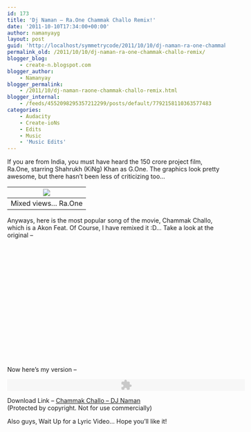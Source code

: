 ```yaml
---
id: 173
title: 'Dj Naman – Ra.One Chammak Challo Remix!'
date: '2011-10-10T17:34:00+00:00'
author: namanyayg
layout: post
guid: 'http://localhost/symmetrycode/2011/10/10/dj-naman-ra-one-chammak-challo-remix/'
permalink_old: /2011/10/10/dj-naman-ra-one-chammak-challo-remix/
blogger_blog:
    - create-n.blogspot.com
blogger_author:
    - Namanyay
blogger_permalink:
    - /2011/10/dj-naman-raone-chammak-challo-remix.html
blogger_internal:
    - /feeds/4552098295357212299/posts/default/7792158110363577483
categories:
    - Audacity
    - Create-ioNs
    - Edits
    - Music
    - 'Music Edits'
---
```


If you are from India, you must have heard the 150 crore project film, Ra.One, starring Shahrukh (KiNg) Khan as G.One. The graphics look pretty awesome, but there hasn’t been less of criticizing too…

  
| ![](http://fullytimepass.com/wp-content/uploads/2011/01/poster.png) |
|---|
| Mixed views… Ra.One |

[](http://fullytimepass.com/wp-content/uploads/2011/01/poster.png)  

Anyways, here is the most popular song of the movie, Chammak Challo, which is a Akon Feat. Of Course, I have remixed it :D…
Take a look at the original –
  


<object class="" codebase="http://download.macromedia.com/pub/shockwave/cabs/flash/swflash.cab#version=6,0,40,0" data-thumbnail-src="http://0.gvt0.com/vi/yh2K9VlGj9Q/0.jpg" height="266" width="320"><param name="movie" value="http://www.youtube.com/v/yh2K9VlGj9Q&fs=1&source=uds"><param name="bgcolor" value="#FFFFFF"><embed height="266" src="http://www.youtube.com/v/yh2K9VlGj9Q&fs=1&source=uds" type="application/x-shockwave-flash" width="320"></object>

Now here’s my version –
  

<embed height="27" src="http://www.google.com/reader/ui/3523697345-audio-player.swf?audioUrl=https://sites.google.com/site/animationbyn/chammak-challo---dj-naman/ChammakChallo-DJNaman.mp3?attredirects=0&d=1" type="application/x-shockwave-flash" width="550" wmode="transparent">

  
Download Link – [Chammak Challo – DJ Naman](https://sites.google.com/site/animationbyn/chammak-challo---dj-naman/ChammakChallo-DJNaman.mp3?attredirects=0&d=1)  
(Protected by copyright. Not for use commercially)

Also guys, Wait Up for a Lyric Video… Hope you’ll like it!

